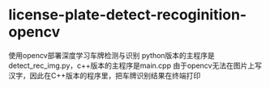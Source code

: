 # license-plate-detect-recoginition-opencv
使用opencv部署深度学习车牌检测与识别
python版本的主程序是detect_rec_img.py，c++版本的主程序是main.cpp
由于opencv无法在图片上写汉字，因此在C++版本的程序里，把车牌识别结果在终端打印
